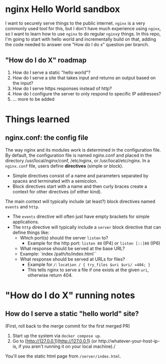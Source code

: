 # nginx Hello World sandbox

I want to securely serve things to the public internet. `nginx` is a very commonly used tool for this, but I don't have much experience using `nginx`, so I want to learn how to use `nginx` to do regular `nginx`y things. In this repo, I'm going to start with hello world and incrementally build on that, adding the code needed to answer one "How do I do x" question per branch.

## "How do I do X" roadmap
1. How do I serve a static "hello world"?
2. How do I serve a site that takes input and returns an output based on the input?
3. How do I serve https responses instead of http?
4. How do I configure the server to only respond to specific IP addresses?
5. ... more to be added

# Things learned

## **nginx.conf**: the config file
 The way nginx and its modules work is determined in the configuration file. By default, the configuration file is named nginx.conf and placed in the directory /usr/local/nginx/conf, /etc/nginx, or /usr/local/etc/nginx. In a `nginx.conf` file, users define **directives** (simple or block).
* Simple directives consist of a name and parameters separated by spaces and terminated with a semicolon.
* Block directives start with a name and then curly braces create a context for other directives (of either kind).

The main context will typically include (at least?) block directives named `events` and `http`.
* The `events` directive will often just have empty brackets for simple applications.
* The `http` directive will typically include a `server` block directive that can define things like:
    * Which port(s) should the server `listen` to?
        * Example for the http port: `listen 80` (IP4) or `listen [::]80` (IP6)
    * What response should be served at the base URL?
	* Example: `index /path/to/index.html``
    * What response should be served at URLs for files?
        * Example for `/`: `location / { try_files $uri $uri/ =404; }`
        * This tells nginx to serve a file if one exists at the given `uri`, otherwise return 404.

# "How do I do X" running notes

## How do I serve a static "hello world" site?

(First, roll back to the merge commit for the first merged PR)

1) Start up the system via `docker compose up`.
2) Go to [http://127.0.0.1](http://127.0.0.1) (or http://whatever-your-host-ip-is, if you aren't running it on your local machine)./

You'll see the static html page from `/server/index.html`.

